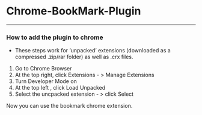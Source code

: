 # Chrome-BookMark-Plugin
---
### How to add the plugin to chrome
* These steps work for ‘unpacked’ extensions (downloaded as a compressed .zip/rar folder) as well as .crx files.
1. Go to Chrome Browser
2. At the top right, click Extensions - > Manage Extensions
3. Turn Developer Mode on
4. At the top left , click Load Unpacked
5. Select the uncpacked extension - > click Select 

Now you can use the bookmark chrome extension.

